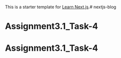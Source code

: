 This is a starter template for [Learn Next.js](https://nextjs.org/learn).# nextjs-blog
# Assignment3.1_Task-4
# Assignment3.1_Task-4
